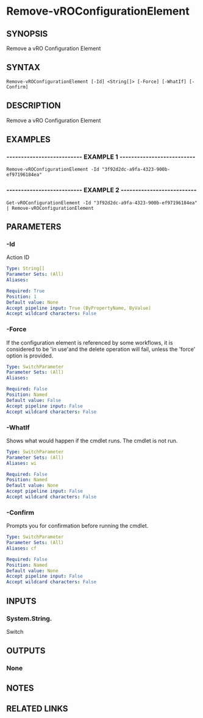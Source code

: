 # Remove-vROConfigurationElement

## SYNOPSIS
Remove a vRO Configuration Element

## SYNTAX

```
Remove-vROConfigurationElement [-Id] <String[]> [-Force] [-WhatIf] [-Confirm]
```

## DESCRIPTION
Remove a vRO Configuration Element

## EXAMPLES

### -------------------------- EXAMPLE 1 --------------------------
```
Remove-vROConfigurationElement -Id "3f92d2dc-a9fa-4323-900b-ef97196184ea"
```

### -------------------------- EXAMPLE 2 --------------------------
```
Get-vROConfigurationElement -Id "3f92d2dc-a9fa-4323-900b-ef97196184ea" | Remove-vROConfigurationElement
```

## PARAMETERS

### -Id
Action ID

```yaml
Type: String[]
Parameter Sets: (All)
Aliases: 

Required: True
Position: 1
Default value: None
Accept pipeline input: True (ByPropertyName, ByValue)
Accept wildcard characters: False
```

### -Force
If the configuration element is referenced by some workflows, it is considered to be 'in use'and the delete operation will fail, unless the 'force' option is provided.

```yaml
Type: SwitchParameter
Parameter Sets: (All)
Aliases: 

Required: False
Position: Named
Default value: False
Accept pipeline input: False
Accept wildcard characters: False
```

### -WhatIf
Shows what would happen if the cmdlet runs.
The cmdlet is not run.

```yaml
Type: SwitchParameter
Parameter Sets: (All)
Aliases: wi

Required: False
Position: Named
Default value: None
Accept pipeline input: False
Accept wildcard characters: False
```

### -Confirm
Prompts you for confirmation before running the cmdlet.

```yaml
Type: SwitchParameter
Parameter Sets: (All)
Aliases: cf

Required: False
Position: Named
Default value: None
Accept pipeline input: False
Accept wildcard characters: False
```

## INPUTS

### System.String.
Switch

## OUTPUTS

### None

## NOTES

## RELATED LINKS

